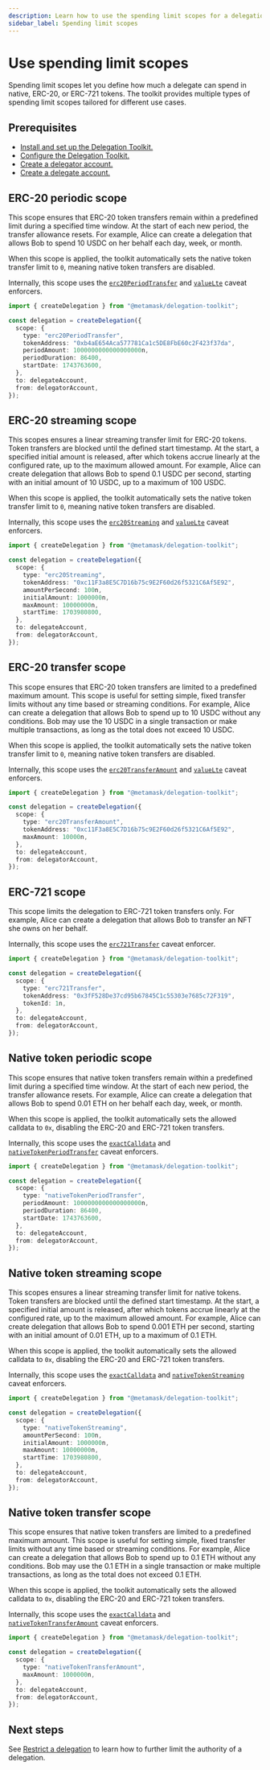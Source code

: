 ```yaml
---
description: Learn how to use the spending limit scopes for a delegation.
sidebar_label: Spending limit scopes
---
```


# Use spending limit scopes
 
Spending limit scopes let you define how much a delegate can spend in native, ERC-20, or ERC-721 tokens. 
The toolkit provides multiple types of spending limit scopes tailored for different use cases.

## Prerequisites

- [Install and set up the Delegation Toolkit.](../../../get-started/install.md)
- [Configure the Delegation Toolkit.](../../configure.md)
- [Create a delegator account.](../execute-on-smart-accounts-behalf.md#3-create-a-delegator-account)
- [Create a delegate account.](../execute-on-smart-accounts-behalf.md#4-create-a-delegate-account)

## ERC-20 periodic scope

This scope ensures that ERC-20 token transfers remain within a predefined limit during a specified time window.
At the start of each new period, the transfer allowance resets.
For example, Alice can create a delegation that allows Bob to spend 10 USDC on her behalf each day, week, or month.

When this scope is applied, the toolkit automatically sets the native token transfer limit 
to `0`, meaning native token transfers are disabled. 

Internally, this scope uses the [`erc20PeriodTransfer`](../../../reference/caveats.md#erc20periodtransfer) and [`valueLte`](../../../reference/caveats.md#valuelte) caveat enforcers.

```typescript
import { createDelegation } from "@metamask/delegation-toolkit";

const delegation = createDelegation({
  scope: {
    type: "erc20PeriodTransfer",
    tokenAddress: "0xb4aE654Aca577781Ca1c5DE8FbE60c2F423f37da",
    periodAmount: 1000000000000000000n,
    periodDuration: 86400,
    startDate: 1743763600,
  },
  to: delegateAccount,
  from: delegatorAccount,
});
```

## ERC-20 streaming scope

This scopes ensures a linear streaming transfer limit for ERC-20 tokens.
Token transfers are blocked until the defined start timestamp.
At the start, a specified initial amount is released, after which tokens accrue linearly at the configured rate, up to the maximum allowed amount.
For example, Alice can create delegation that allows Bob to spend 0.1 USDC per second, starting with an initial amount of 10 USDC, up to a maximum of 100 USDC.

When this scope is applied, the toolkit automatically sets the native token transfer limit 
to `0`, meaning native token transfers are disabled.

Internally, this scope uses the [`erc20Streaming`](../../../reference/caveats.md#erc20streaming) and [`valueLte`](../../../reference/caveats.md#valuelte) caveat enforcers.

```typescript
import { createDelegation } from "@metamask/delegation-toolkit";

const delegation = createDelegation({
  scope: {
    type: "erc20Streaming",
    tokenAddress: "0xc11F3a8E5C7D16b75c9E2F60d26f5321C6Af5E92",
    amountPerSecond: 100n,
    initialAmount: 1000000n,
    maxAmount: 10000000n,
    startTime: 1703980800,
  },
  to: delegateAccount,
  from: delegatorAccount,
});
```

## ERC-20 transfer scope

This scope ensures that ERC-20 token transfers are limited to a predefined maximum amount. 
This scope is useful for setting simple, fixed transfer limits without any time based or streaming conditions.
For example, Alice can create a delegation that allows Bob to spend up to 10 USDC without any conditions.
Bob may use the 10 USDC in a single transaction or make multiple transactions, as long as the total does not exceed 10 USDC.

When this scope is applied, the toolkit automatically sets the native token transfer limit 
to `0`, meaning native token transfers are disabled.

Internally, this scope uses the [`erc20TransferAmount`](../../../reference/caveats.md#erc20transferamount) and [`valueLte`](../../../reference/caveats.md#valuelte) caveat enforcers.

```typescript
import { createDelegation } from "@metamask/delegation-toolkit";

const delegation = createDelegation({
  scope: {
    type: "erc20TransferAmount",
    tokenAddress: "0xc11F3a8E5C7D16b75c9E2F60d26f5321C6Af5E92",
    maxAmount: 10000n,
  },
  to: delegateAccount,
  from: delegatorAccount,
});
```

## ERC-721 scope

This scope limits the delegation to ERC-721 token transfers only.
For example, Alice can create a delegation that allows Bob to transfer an NFT she owns on her behalf.

Internally, this scope uses the [`erc721Transfer`](../../../reference/caveats.md#erc721transfer) caveat enforcer. 

```typescript
import { createDelegation } from "@metamask/delegation-toolkit";

const delegation = createDelegation({
  scope: {
    type: "erc721Transfer",
    tokenAddress: "0x3fF528De37cd95b67845C1c55303e7685c72F319",
    tokenId: 1n,
  },
  to: delegateAccount,
  from: delegatorAccount,
});
```

## Native token periodic scope

This scope ensures that native token transfers remain within a predefined limit during a specified time window.
At the start of each new period, the transfer allowance resets.
For example, Alice can create a delegation that allows Bob to spend 0.01 ETH on her behalf each day, week, or month.

When this scope is applied, the toolkit automatically sets the allowed calldata to `0x`, disabling the ERC-20 and ERC-721 token transfers.

Internally, this scope uses the [`exactCalldata`](../../../reference/caveats.md#exactcalldata) and [`nativeTokenPeriodTransfer`](../../../reference/caveats.md#nativetokenperiodtransfer) caveat enforcers.

```typescript
import { createDelegation } from "@metamask/delegation-toolkit";

const delegation = createDelegation({
  scope: {
    type: "nativeTokenPeriodTransfer",
    periodAmount: 1000000000000000000n,
    periodDuration: 86400,
    startDate: 1743763600,
  },
  to: delegateAccount,
  from: delegatorAccount,
});
```

## Native token streaming scope

This scopes ensures a linear streaming transfer limit for native tokens.
Token transfers are blocked until the defined start timestamp.
At the start, a specified initial amount is released, after which tokens accrue linearly at the configured rate, up to the maximum allowed amount.
For example, Alice can create delegation that allows Bob to spend 0.001 ETH per second, starting with an initial amount of 0.01 ETH, up to a maximum of 0.1 ETH.

When this scope is applied, the toolkit automatically sets the allowed calldata to `0x`, disabling the ERC-20 and ERC-721 token transfers.

Internally, this scope uses the [`exactCalldata`](../../../reference/caveats.md#exactcalldata) and [`nativeTokenStreaming`](../../../reference/caveats.md#nativetokenstreaming) caveat enforcers.

```typescript
import { createDelegation } from "@metamask/delegation-toolkit";

const delegation = createDelegation({
  scope: {
    type: "nativeTokenStreaming",
    amountPerSecond: 100n,
    initialAmount: 1000000n,
    maxAmount: 10000000n,
    startTime: 1703980800,
  },
  to: delegateAccount,
  from: delegatorAccount,
});
```

## Native token transfer scope

This scope ensures that native token transfers are limited to a predefined maximum amount. 
This scope is useful for setting simple, fixed transfer limits without any time based or streaming conditions.
For example, Alice can create a delegation that allows Bob to spend up to 0.1 ETH without any conditions.
Bob may use the 0.1 ETH in a single transaction or make multiple transactions, as long as the total does not exceed 0.1 ETH.

When this scope is applied, the toolkit automatically sets the allowed calldata to `0x`, disabling the ERC-20 and ERC-721 token transfers.

Internally, this scope uses the [`exactCalldata`](../../../reference/caveats.md#exactcalldata) and [`nativeTokenTransferAmount`](../../../reference/caveats.md#nativetokentransferamount) caveat enforcers.

```typescript
import { createDelegation } from "@metamask/delegation-toolkit";

const delegation = createDelegation({
  scope: {
    type: "nativeTokenTransferAmount",
    maxAmount: 1000000n,
  },
  to: delegateAccount,
  from: delegatorAccount,
});
```

## Next steps

See [Restrict a delegation](../restrict-delegation.md) to learn how to further limit the authority of a delegation.